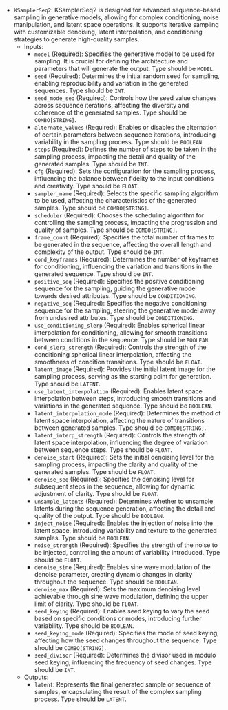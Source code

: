 - `KSamplerSeq2`: KSamplerSeq2 is designed for advanced sequence-based sampling in generative models, allowing for complex conditioning, noise manipulation, and latent space operations. It supports iterative sampling with customizable denoising, latent interpolation, and conditioning strategies to generate high-quality samples.
    - Inputs:
        - `model` (Required): Specifies the generative model to be used for sampling. It is crucial for defining the architecture and parameters that will generate the output. Type should be `MODEL`.
        - `seed` (Required): Determines the initial random seed for sampling, enabling reproducibility and variation in the generated sequences. Type should be `INT`.
        - `seed_mode_seq` (Required): Controls how the seed value changes across sequence iterations, affecting the diversity and coherence of the generated samples. Type should be `COMBO[STRING]`.
        - `alternate_values` (Required): Enables or disables the alternation of certain parameters between sequence iterations, introducing variability in the sampling process. Type should be `BOOLEAN`.
        - `steps` (Required): Defines the number of steps to be taken in the sampling process, impacting the detail and quality of the generated samples. Type should be `INT`.
        - `cfg` (Required): Sets the configuration for the sampling process, influencing the balance between fidelity to the input conditions and creativity. Type should be `FLOAT`.
        - `sampler_name` (Required): Selects the specific sampling algorithm to be used, affecting the characteristics of the generated samples. Type should be `COMBO[STRING]`.
        - `scheduler` (Required): Chooses the scheduling algorithm for controlling the sampling process, impacting the progression and quality of samples. Type should be `COMBO[STRING]`.
        - `frame_count` (Required): Specifies the total number of frames to be generated in the sequence, affecting the overall length and complexity of the output. Type should be `INT`.
        - `cond_keyframes` (Required): Determines the number of keyframes for conditioning, influencing the variation and transitions in the generated sequence. Type should be `INT`.
        - `positive_seq` (Required): Specifies the positive conditioning sequence for the sampling, guiding the generative model towards desired attributes. Type should be `CONDITIONING`.
        - `negative_seq` (Required): Specifies the negative conditioning sequence for the sampling, steering the generative model away from undesired attributes. Type should be `CONDITIONING`.
        - `use_conditioning_slerp` (Required): Enables spherical linear interpolation for conditioning, allowing for smooth transitions between conditions in the sequence. Type should be `BOOLEAN`.
        - `cond_slerp_strength` (Required): Controls the strength of the conditioning spherical linear interpolation, affecting the smoothness of condition transitions. Type should be `FLOAT`.
        - `latent_image` (Required): Provides the initial latent image for the sampling process, serving as the starting point for generation. Type should be `LATENT`.
        - `use_latent_interpolation` (Required): Enables latent space interpolation between steps, introducing smooth transitions and variations in the generated sequence. Type should be `BOOLEAN`.
        - `latent_interpolation_mode` (Required): Determines the method of latent space interpolation, affecting the nature of transitions between generated samples. Type should be `COMBO[STRING]`.
        - `latent_interp_strength` (Required): Controls the strength of latent space interpolation, influencing the degree of variation between sequence steps. Type should be `FLOAT`.
        - `denoise_start` (Required): Sets the initial denoising level for the sampling process, impacting the clarity and quality of the generated samples. Type should be `FLOAT`.
        - `denoise_seq` (Required): Specifies the denoising level for subsequent steps in the sequence, allowing for dynamic adjustment of clarity. Type should be `FLOAT`.
        - `unsample_latents` (Required): Determines whether to unsample latents during the sequence generation, affecting the detail and quality of the output. Type should be `BOOLEAN`.
        - `inject_noise` (Required): Enables the injection of noise into the latent space, introducing variability and texture to the generated samples. Type should be `BOOLEAN`.
        - `noise_strength` (Required): Specifies the strength of the noise to be injected, controlling the amount of variability introduced. Type should be `FLOAT`.
        - `denoise_sine` (Required): Enables sine wave modulation of the denoise parameter, creating dynamic changes in clarity throughout the sequence. Type should be `BOOLEAN`.
        - `denoise_max` (Required): Sets the maximum denoising level achievable through sine wave modulation, defining the upper limit of clarity. Type should be `FLOAT`.
        - `seed_keying` (Required): Enables seed keying to vary the seed based on specific conditions or modes, introducing further variability. Type should be `BOOLEAN`.
        - `seed_keying_mode` (Required): Specifies the mode of seed keying, affecting how the seed changes throughout the sequence. Type should be `COMBO[STRING]`.
        - `seed_divisor` (Required): Determines the divisor used in modulo seed keying, influencing the frequency of seed changes. Type should be `INT`.
    - Outputs:
        - `latent`: Represents the final generated sample or sequence of samples, encapsulating the result of the complex sampling process. Type should be `LATENT`.
